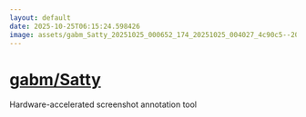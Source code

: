 ```yaml
---
layout: default
date: 2025-10-25T06:15:24.598426
image: assets/gabm_Satty_20251025_000652_174_20251025_004027_4c90c5--20251025T024056846--cropped.png
---
```


# [gabm/Satty](https://github.com/gabm/Satty/)

Hardware-accelerated screenshot annotation tool
